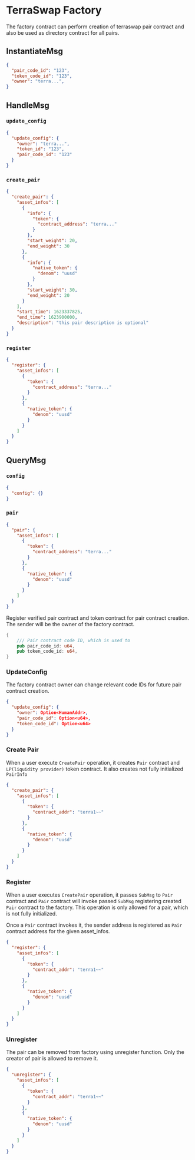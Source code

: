 # TerraSwap Factory

The factory contract can perform creation of terraswap pair contract and also be used as directory contract for all pairs.

## InstantiateMsg

```json
{
  "pair_code_id": "123",
  "token_code_id": "123",
  "owner": "terra...",
}
```

## HandleMsg

### `update_config`

```json
{
  "update_config": {
    "owner": "terra...",
    "token_id": "123",
    "pair_code_id": "123"
  }
}
```

### `create_pair`

```json
{
  "create_pair": {
    "asset_infos": [
      {
        "info": {
          "token": {
            "contract_address": "terra..."
          }
        },
        "start_weight": 20,
        "end_weight": 30
      },
      {
        "info": {
          "native_token": {
            "denom": "uusd"
          }
        },
        "start_weight": 30,
        "end_weight": 20
      }
    ],
    "start_time": 1623337825,
    "end_time": 1623900000,
    "description": "this pair description is optional"
  }
}
```

### `register`

```json
{
  "register": {
    "asset_infos": [
      {
        "token": {
          "contract_address": "terra..."
        }
      },
      {
        "native_token": {
          "denom": "uusd"
        }
      }
    ]
  }
}
```

## QueryMsg

### `config`

```json
{
  "config": {}
}
```

### `pair`

```json
{
  "pair": {
    "asset_infos": [
      {
        "token": {
          "contract_address": "terra..."
        }
      },
      {
        "native_token": {
          "denom": "uusd"
        }
      }
    ]
  }
}
```

Register verified pair contract and token contract for pair contract creation. The sender will be the owner of the factory contract.

```rust
{
    /// Pair contract code ID, which is used to
    pub pair_code_id: u64,
    pub token_code_id: u64,
}
```

### UpdateConfig

The factory contract owner can change relevant code IDs for future pair contract creation.

```json
{
  "update_config": {
    "owner": Option<HumanAddr>,
    "pair_code_id": Option<u64>,
    "token_code_id": Option<u64>
  }
}
```

### Create Pair

When a user execute `CreatePair` operation, it creates `Pair` contract and `LP(liquidity provider)` token contract. It also creates not fully initialized `PairInfo`

```json
{
  "create_pair": {
    "asset_infos": [
      {
        "token": {
          "contract_addr": "terra1~~"
        }
      },
      {
        "native_token": {
          "denom": "uusd"
        }
      }
    ]
  }
}
```

### Register

When a user executes `CreatePair` operation, it passes `SubMsg` to `Pair` contract and `Pair` contract will invoke passed `SubMsg` registering created `Pair` contract to the factory. This operation is only allowed for a pair, which is not fully initialized.

Once a `Pair` contract invokes it, the sender address is registered as `Pair` contract address for the given asset_infos.

```json
{
  "register": {
    "asset_infos": [
      {
        "token": {
          "contract_addr": "terra1~~"
        }
      },
      {
        "native_token": {
          "denom": "uusd"
        }
      }
    ]
  }
}
```

### Unregister

The pair can be removed from factory using unregister function. Only the creator of pair is allowed to remove it.

```json
{
  "unregister": {
    "asset_infos": [
      {
        "token": {
          "contract_addr": "terra1~~"
        }
      },
      {
        "native_token": {
          "denom": "uusd"
        }
      }
    ]
  }
}
```
